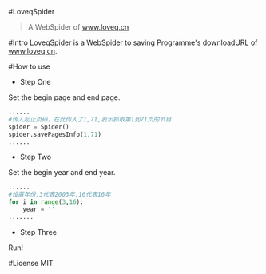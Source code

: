 #LoveqSpider

> A WebSpider of www.loveq.cn

#Intro
LoveqSpider is a WebSpider to saving Programme's downloadURL of www.loveq.cn.

#How to use

 - Step One

Set the begin page and end page. 
```python
......
#传入起止页码，在此传入了1,71,表示抓取第1到71页的节目
spider = Spider()
spider.savePagesInfo(1,71)
......
```
 - Step Two

Set the begin year and end year.
```python
......
#设置年份,3代表2003年,16代表16年
for i in range(3,16):
    year = ''
.......
```
 - Step Three

Run!

#License
MIT
